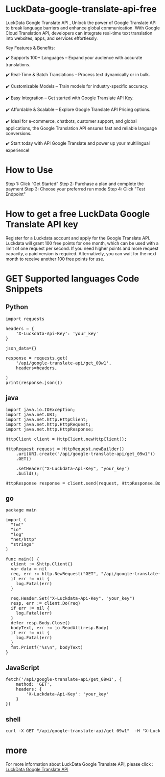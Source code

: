 # LuckData-google-translate-api-free
LuckData Google Translate API , Unlock the power of Google Translate API to break language barriers and enhance global communication. With Google Cloud Translation API, developers can integrate real-time text translation into websites, apps, and services effortlessly.

Key Features & Benefits:

  ✔️ Supports 100+ Languages – Expand your audience with accurate translations.
  
  ✔️ Real-Time & Batch Translations – Process text dynamically or in bulk.
  
  ✔️ Customizable Models – Train models for industry-specific accuracy.
  
  ✔️ Easy Integration – Get started with Google Translate API Key.
  
  ✔️ Affordable & Scalable – Explore Google Translate API Pricing options.
  
  ✔️ Ideal for e-commerce, chatbots, customer support, and global applications, the Google Translation API ensures fast and reliable language conversions. 
  
  ✔️ Start today with API Google Translate and power up your multilingual experience! 

# How to Use
Step 1: Click “Get Started”
Step 2: Purchase a plan and complete the payment
Step 3: Choose your preferred run mode
Step 4: Click "Test Endpoint"

# How to get a free LuckData Google Translate API key
Register for a Luckdata account and apply for the Google Translate API. Luckdata will grant 100 free points for one month, which can be used with a limit of one request per second. If you need higher points and more request capacity, a paid version is required. Alternatively, you can wait for the next month to receive another 100 free points for use.

# GET Supported languages Code Snippets

## Python
<pre>import requests

headers = {
    'X-Luckdata-Api-Key': 'your_key'
}

json_data={}

response = requests.get(
    '/api/google-translate-api/get_09w1',
    headers=headers,
    
)
print(response.json())</pre>
## java
<pre>import java.io.IOException;
import java.net.URI;
import java.net.http.HttpClient;
import java.net.http.HttpRequest;
import java.net.http.HttpResponse;

HttpClient client = HttpClient.newHttpClient();

HttpRequest request = HttpRequest.newBuilder()
    .uri(URI.create("/api/google-translate-api/get_09w1"))
    .GET()
    
    .setHeader("X-Luckdata-Api-Key", "your_key")
    .build();

HttpResponse<String> response = client.send(request, HttpResponse.BodyHandlers.ofString());</pre>
## go
<pre>package main

import (
  "fmt"
  "io"
  "log"
  "net/http"
  "strings"
)

func main() {
  client := &http.Client{}
  var data = nil
  req, err := http.NewRequest("GET", "/api/google-translate-api/get_09w1", data)
  if err != nil {
    log.Fatal(err)
  }
  
  req.Header.Set("X-Luckdata-Api-Key", "your_key")
  resp, err := client.Do(req)
  if err != nil {
    log.Fatal(err)
  }
  defer resp.Body.Close()
  bodyText, err := io.ReadAll(resp.Body)
  if err != nil {
    log.Fatal(err)
  }
  fmt.Printf("%s\n", bodyText)
}</pre>
## JavaScript
<pre>fetch('/api/google-translate-api/get_09w1', {
    method: 'GET',
    headers: {
        'X-Luckdata-Api-Key': 'your_key'
    }
})</pre>
## shell
<pre>curl -X GET "/api/google-translate-api/get_09w1"  -H "X-Luckdata-Api-Key":"your_key" </pre>

# more
For more information about LuckData Google Translate API, please click : <a href="https://luckdata.io/marketplace/detail/google-translate-api">LuckData Google Translate API</a>
